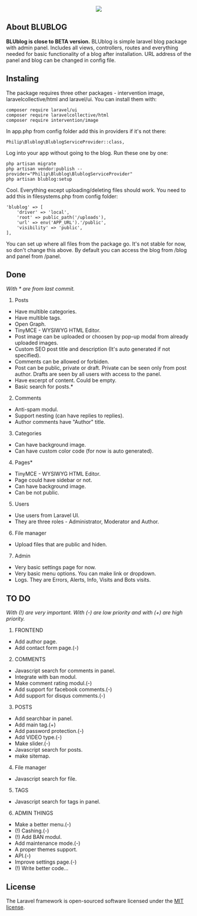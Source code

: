 <p align="center"><img src="https://laravel.com/assets/img/components/logo-laravel.svg"></p>

## About BLUBLOG
**BLUblog is close to BETA version.**
BLUblog is simple laravel blog package with admin panel. Includes all views, controllers, routes and everything needed for basic functionality of a blog after installation.
URL address of the panel and blog can be changed in config file.

## Instaling
The package requires three other packages - intervention image, laravelcollective/html and laravel/ui.
You can install them with:
```
composer require laravel/ui
composer require laravelcollective/html
composer require intervention/image
```
In app.php from config folder add this in providers if it's not there:
```
Philip\Blublog\BlublogServiceProvider::class,
```
Log into your app without going to the blog. Run these one by one:
```
php artisan migrate
php artisan vendor:publish --provider="Philip\Blublog\BlublogServiceProvider"
php artisan blublog:setup
```
Cool. Everything except uploading/deleting files should work.
You need to add this in filesystems.php from config folder:
```
'blublog' => [
    'driver' => 'local',
    'root' => public_path('/uploads'),
    'url' => env('APP_URL').'/public',
    'visibility' => 'public',
],
```
You can set up where all files from the package go. It's not stable for now, so don't change this above.
By default you can access the blog from /blog and panel from /panel.
## Done
*With * are from last commit.*

1. Posts
- Have multible categories.
- Have multible tags.
- Open Graph.
- TinyMCE - WYSIWYG HTML Editor.
- Post image can be uploaded or choosen by pop-up modal from already uploaded images.
- Custom SEO post title and description (It's auto generated if not specified).
- Comments can be allowed or forbiden.
- Post can be public, private or draft. Private can be seen only from post author. Drafts are seen by all users with access to the panel.
- Have excerpt of content. Could be empty.
- Basic search for posts.*

2. Comments
- Anti-spam modul.
- Support nesting (can have replies to replies).
- Author comments have "Author" title.

3. Categories
- Can have background image.
- Can have custom color code (for now is auto generated).

4. Pages*
- TinyMCE - WYSIWYG HTML Editor.
- Page could have sidebar or not.
- Can have background image.
- Can be not public.

5. Users
- Use users from Laravel UI.
- They are three roles - Administrator, Moderator and Author.

6. File manager
- Upload files that are public and hiden.

7. Admin
- Very basic settings page for now.
- Very basic menu options. You can make link or dropdown.
- Logs. They are Errors, Alerts, Info, Visits and Bots visits.

## TO DO
*With (!) are very important.*
*With (-) are low priority and with (+) are high priority.*

1. FRONTEND
- Add author page.
- Add contact form page.(-)

2. COMMENTS
- Javascript search for comments in panel.
- Integrate with ban modul.
- Make comment rating modul.(-)
- Add support for facebook comments.(-)
- Add support for disqus comments.(-)

3. POSTS
- Add searchbar in panel.
- Add main tag.(+)
- Add password protection.(-)
- Add VIDEO type.(-)
- Make slider.(-)
- Javascript search for posts.
- make sitemap.

4. File manager 
- Javascript search for file.

5. TAGS
- Javascript search for tags in panel.

6. ADMIN THINGS
- Make a better menu.(-)
- (!) Cashing.(-)
- (!) Add BAN modul.
- Add maintenance mode.(-)
- A proper themes support.
- API.(-)
- Improve settings page.(-)
- (!) Write better code...


## License

The Laravel framework is open-sourced software licensed under the [MIT license](https://opensource.org/licenses/MIT).
